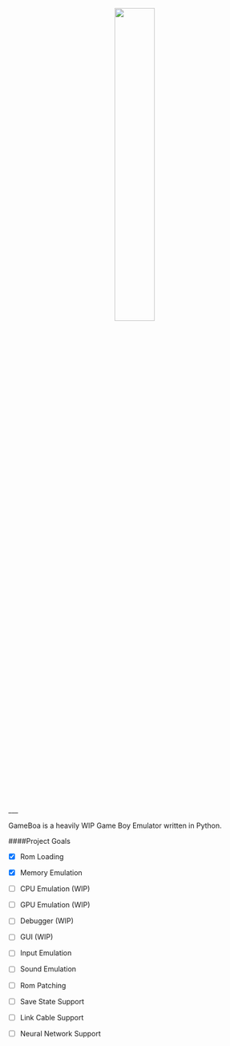 <p align="center"><img src="./project/resources/gui/icons/icon.png" width=40% align="center"></p><br>
___

GameBoa is a heavily WIP Game Boy Emulator written in Python.


####Project Goals
- [x] Rom Loading
- [X] Memory Emulation


- [ ] CPU Emulation (WIP)
- [ ] GPU Emulation (WIP)
- [ ] Debugger (WIP)
- [ ] GUI (WIP)


- [ ] Input Emulation
- [ ] Sound Emulation
- [ ] Rom Patching
- [ ] Save State Support
- [ ] Link Cable Support
- [ ] Neural Network Support
